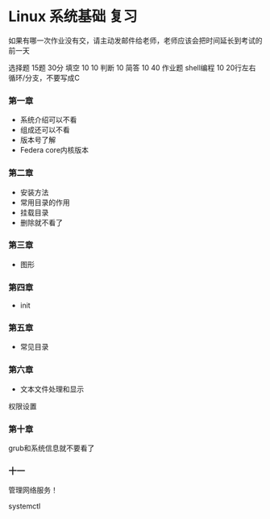 # Linux 系统基础 复习

如果有哪一次作业没有交，请主动发邮件给老师，老师应该会把时间延长到考试的前一天

选择题 15题 30分
填空 10 10
判断 10
简答 10 40 作业题
shell编程 10 20行左右 循环/分支，不要写成C

### 第一章
- 系统介绍可以不看
- 组成还可以不看
- 版本号了解
- Federa core内核版本

### 第二章
- 安装方法
- 常用目录的作用
- 挂载目录
- 删除就不看了

### 第三章
- 图形

### 第四章
- init 


### 第五章
- 常见目录

### 第六章
- 文本文件处理和显示

权限设置

### 第十章
grub和系统信息就不要看了

### 十一
管理网络服务！

systemctl